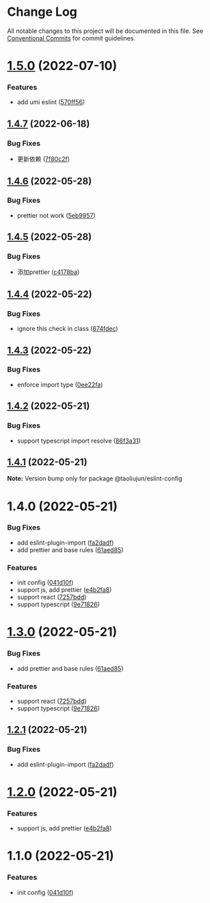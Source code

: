 # Change Log

All notable changes to this project will be documented in this file.
See [Conventional Commits](https://conventionalcommits.org) for commit guidelines.

# [1.5.0](https://github.com/taoliujun/npm-packages/compare/@taoliujun/eslint-config@1.4.7...@taoliujun/eslint-config@1.5.0) (2022-07-10)


### Features

* add umi eslint ([570ff56](https://github.com/taoliujun/npm-packages/commit/570ff5677ad006f49c5e490e9f89b6c5028b7333))





## [1.4.7](https://github.com/taoliujun/npm-packages/compare/@taoliujun/eslint-config@1.4.6...@taoliujun/eslint-config@1.4.7) (2022-06-18)


### Bug Fixes

* 更新依赖 ([7f80c2f](https://github.com/taoliujun/npm-packages/commit/7f80c2f0d4376dd345bb90702d87c56de02510bc))





## [1.4.6](https://github.com/taoliujun/npm-packages/compare/@taoliujun/eslint-config@1.4.5...@taoliujun/eslint-config@1.4.6) (2022-05-28)


### Bug Fixes

* prettier not work ([5eb9957](https://github.com/taoliujun/npm-packages/commit/5eb9957c282a2ffad1d86401b0af96b587d7355e))





## [1.4.5](https://github.com/taoliujun/npm-packages/compare/@taoliujun/eslint-config@1.4.4...@taoliujun/eslint-config@1.4.5) (2022-05-28)


### Bug Fixes

* 添加prettier ([c4178ba](https://github.com/taoliujun/npm-packages/commit/c4178baffbab764ced3e750f10e4a74b27714d1c))





## [1.4.4](https://github.com/taoliujun/npm-packages/compare/@taoliujun/eslint-config@1.4.3...@taoliujun/eslint-config@1.4.4) (2022-05-22)


### Bug Fixes

* ignore this check in class ([674fdec](https://github.com/taoliujun/npm-packages/commit/674fdec5666395c9993e80c38f3073c54ee1c3fc))





## [1.4.3](https://github.com/taoliujun/npm-packages/compare/@taoliujun/eslint-config@1.4.2...@taoliujun/eslint-config@1.4.3) (2022-05-22)


### Bug Fixes

* enforce import type ([0ee22fa](https://github.com/taoliujun/npm-packages/commit/0ee22fa35bf2464ac078732b71621bfeaa2c3cba))





## [1.4.2](https://github.com/taoliujun/npm-packages/compare/@taoliujun/eslint-config@1.4.1...@taoliujun/eslint-config@1.4.2) (2022-05-21)


### Bug Fixes

* support typescript import resolve ([86f3a31](https://github.com/taoliujun/npm-packages/commit/86f3a31a544397bdcceca3107262d0815f8331b3))





## [1.4.1](https://github.com/taoliujun/npm-packages/compare/@taoliujun/eslint-config@1.4.0...@taoliujun/eslint-config@1.4.1) (2022-05-21)

**Note:** Version bump only for package @taoliujun/eslint-config





# 1.4.0 (2022-05-21)


### Bug Fixes

* add eslint-plugin-import ([fa2dadf](https://github.com/taoliujun/npm-packages/commit/fa2dadfaa2e56dd0a710fd23c48a2db1ae3ff408))
* add prettier and base rules ([61aed85](https://github.com/taoliujun/npm-packages/commit/61aed852ab121410cf1abd7c1c351903105c9207))


### Features

* init config ([041d10f](https://github.com/taoliujun/npm-packages/commit/041d10f536ce1cd4175944fb57fc21ed08631690))
* support js, add prettier ([e4b2fa8](https://github.com/taoliujun/npm-packages/commit/e4b2fa8177e0e7e0890add1e191673e41f5f0e33))
* support react ([7257bdd](https://github.com/taoliujun/npm-packages/commit/7257bdd300d06fa0c8c28d73449b68ea8af96517))
* support typescript ([9e71826](https://github.com/taoliujun/npm-packages/commit/9e71826654b7220e19068086a3c2d359e3157160))





# [1.3.0](https://github.com/taoliujun/npm-packages/compare/@taoliujun/eslint@1.2.1...@taoliujun/eslint@1.3.0) (2022-05-21)


### Bug Fixes

* add prettier and base rules ([61aed85](https://github.com/taoliujun/npm-packages/commit/61aed852ab121410cf1abd7c1c351903105c9207))


### Features

* support react ([7257bdd](https://github.com/taoliujun/npm-packages/commit/7257bdd300d06fa0c8c28d73449b68ea8af96517))
* support typescript ([9e71826](https://github.com/taoliujun/npm-packages/commit/9e71826654b7220e19068086a3c2d359e3157160))





## [1.2.1](https://github.com/taoliujun/npm-packages/compare/@taoliujun/eslint@1.2.0...@taoliujun/eslint@1.2.1) (2022-05-21)


### Bug Fixes

* add eslint-plugin-import ([fa2dadf](https://github.com/taoliujun/npm-packages/commit/fa2dadfaa2e56dd0a710fd23c48a2db1ae3ff408))





# [1.2.0](https://github.com/taoliujun/npm-packages/compare/@taoliujun/eslint@1.1.0...@taoliujun/eslint@1.2.0) (2022-05-21)


### Features

* support js, add prettier ([e4b2fa8](https://github.com/taoliujun/npm-packages/commit/e4b2fa8177e0e7e0890add1e191673e41f5f0e33))





# 1.1.0 (2022-05-21)


### Features

* init config ([041d10f](https://github.com/taoliujun/npm-packages/commit/041d10f536ce1cd4175944fb57fc21ed08631690))
